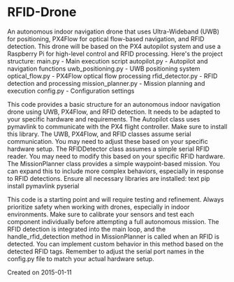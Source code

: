 # RFID-Drone

An autonomous indoor navigation drone that uses Ultra-Wideband (UWB) for positioning, PX4Flow for optical flow-based navigation, and RFID detection. This drone will be based on the PX4 autopilot system and use a Raspberry Pi for high-level control and RFID processing.
Here's the project structure:
main.py - Main execution script
autopilot.py - Autopilot and navigation functions
uwb_positioning.py - UWB positioning system
optical_flow.py - PX4Flow optical flow processing
rfid_detector.py - RFID detection and processing
mission_planner.py - Mission planning and execution
config.py - Configuration settings

This code provides a basic structure for an autonomous indoor navigation drone using UWB, PX4Flow, and RFID detection. It needs to be adapted to your specific hardware and requirements.
The Autopilot class uses pymavlink to communicate with the PX4 flight controller. Make sure to install this library.
The UWB, PX4Flow, and RFID classes assume serial communication. You may need to adjust these based on your specific hardware setup.
The RFIDDetector class assumes a simple serial RFID reader. You may need to modify this based on your specific RFID hardware.
The MissionPlanner class provides a simple waypoint-based mission. You can expand this to include more complex behaviors, especially in response to RFID detections.
Ensure all necessary libraries are installed:
text
pip install pymavlink pyserial

This code is a starting point and will require testing and refinement. Always prioritize safety when working with drones, especially in indoor environments.
Make sure to calibrate your sensors and test each component individually before attempting a full autonomous mission.
The RFID detection is integrated into the main loop, and the handle_rfid_detection method in MissionPlanner is called when an RFID is detected. You can implement custom behavior in this method based on the detected RFID tags.
Remember to adjust the serial port names in the config.py file to match your actual hardware setup.


Created on 2015-01-11